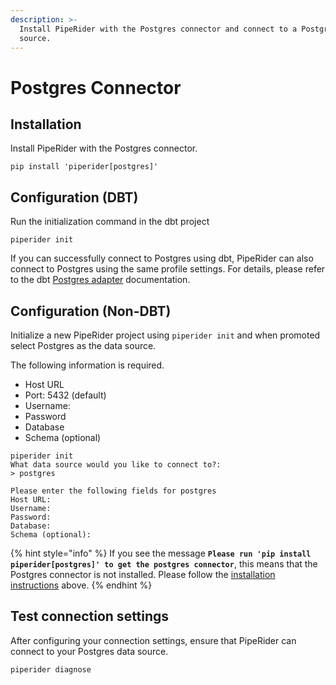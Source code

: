 ```yaml
---
description: >-
  Install PipeRider with the Postgres connector and connect to a Postgres data
  source.
---
```


# Postgres Connector

## Installation

Install PipeRider with the Postgres connector.

```
pip install 'piperider[postgres]'
```

## Configuration (DBT)

Run the initialization command in the dbt project

```
piperider init
```

If you can successfully connect to Postgres using dbt, PipeRider can also connect to Postgres using the same profile settings. For details, please refer to the dbt [Postgres adapter](https://docs.getdbt.com/reference/warehouse-setups/postgres-setup) documentation.

## Configuration (Non-DBT)

Initialize a new PipeRider project using `piperider init` and when promoted select Postgres as the data source.

The following information is required.

* Host URL
* Port: 5432 (default)
* Username:
* Password
* Database
* Schema (optional)

```shell-session
piperider init
What data source would you like to connect to?:
> postgres
```

```
Please enter the following fields for postgres
Host URL:
Username:
Password:
Database:
Schema (optional):
```

{% hint style="info" %}
If you see the message **`Please run 'pip install piperider[postgres]' to get the postgres connector`**, this means that the Postgres connector is not installed. Please follow the [installation instructions](postgres-connector.md#installation) above.
{% endhint %}

## Test connection settings

After configuring your connection settings, ensure that PipeRider can connect to your Postgres data source.

```
piperider diagnose
```
